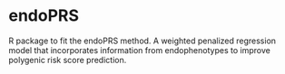 # endoPRS
R package to fit the endoPRS method. A weighted penalized regression model that incorporates information from endophenotypes to improve polygenic risk score prediction.
